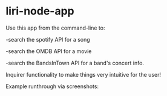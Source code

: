 # liri-node-app


Use this app from the command-line to:



-search the spotify API for a song



-search the OMDB API for a movie




-search the BandsInTown API for a band's concert info.







Inquirer functionality to make things very intuitive for the user!





Example runthrough via screenshots:




